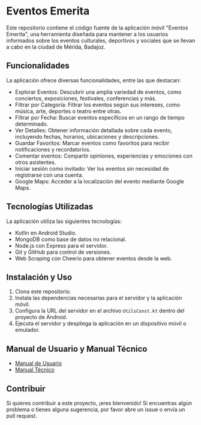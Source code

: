 # Eventos Emerita

Este repositorio contiene el código fuente de la aplicación móvil "Eventos Emerita", una herramienta diseñada para mantener a los usuarios informados sobre los eventos culturales, deportivos y sociales que se llevan a cabo en la ciudad de Mérida, Badajoz.

## Funcionalidades

La aplicación ofrece diversas funcionalidades, entre las que destacan:

- Explorar Eventos: Descubrir una amplia variedad de eventos, como conciertos, exposiciones, festivales, conferencias y más.
- Filtrar por Categoría: Filtrar los eventos según sus intereses, como música, arte, deportes o teatro entre otras.
- Filtrar por Fecha: Buscar eventos específicos en un rango de tiempo determinado.
- Ver Detalles: Obtener información detallada sobre cada evento, incluyendo fechas, horarios, ubicaciones y descripciones.
- Guardar Favoritos: Marcar eventos como favoritos para recibir notificaciones y recordatorios.
- Comentar eventos: Compartir opiniones, experiencias y emociones con otros asistentes.
- Iniciar sesión como invitado: Ver los eventos sin necesidad de registrarse con una cuenta.
- Google Maps: Acceder a la localización del evento mediante Google Maps.

## Tecnologías Utilizadas

La aplicación utiliza las siguientes tecnologías:

- Kotlin en Android Studio.
- MongoDB como base de datos no relacional.
- Node.js con Express para el servidor.
- Git y GitHub para control de versiones.
- Web Scraping con Cheerio para obtener eventos desde la web.

## Instalación y Uso

1. Clona este repositorio.
2. Instala las dependencias necesarias para el servidor y la aplicación móvil.
3. Configura la URL del servidor en el archivo `UtilsConst.kt` dentro del proyecto de Android.
4. Ejecuta el servidor y despliega la aplicación en un dispositivo móvil o emulador.

## Manual de Usuario y Manual Técnico

- [Manual de Usuario](./Manual_Usuario.md)
- [Manual Técnico](./Manual_Tecnico.md)

## Contribuir

Si quieres contribuir a este proyecto, ¡eres bienvenido! Si encuentras algún problema o tienes alguna sugerencia, por favor abre un issue o envía un pull request.
 
